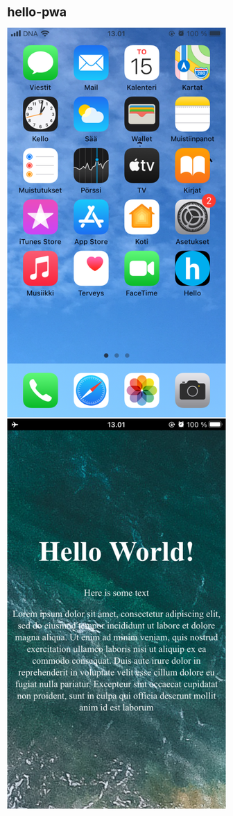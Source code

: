 # hello-pwa

<img src="./images/screenshot-home-screen.png"/>
<img src="./images/screenshot-app-offline.png"/>
